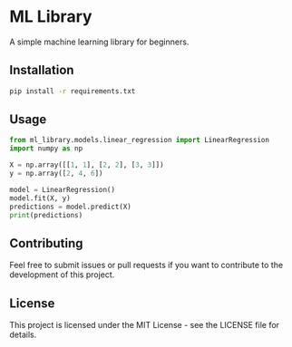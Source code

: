 
# ML Library

A simple machine learning library for beginners.

## Installation

```bash
pip install -r requirements.txt
```

## Usage

```python
from ml_library.models.linear_regression import LinearRegression
import numpy as np

X = np.array([[1, 1], [2, 2], [3, 3]])
y = np.array([2, 4, 6])

model = LinearRegression()
model.fit(X, y)
predictions = model.predict(X)
print(predictions)
```

## Contributing

Feel free to submit issues or pull requests if you want to contribute to the development of this project.

## License

This project is licensed under the MIT License - see the LICENSE file for details.
